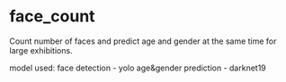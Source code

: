 # face_count
Count number of faces and predict age and gender at the same time for large exhibitions.

model used:
face detection - yolo
age&gender prediction - darknet19
